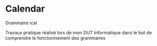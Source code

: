 # Calendar
Grammaire ical

Travaux pratique réalisé lors de mon DUT Informatique dans le but de comprendre le fonctionnement des grammaires
